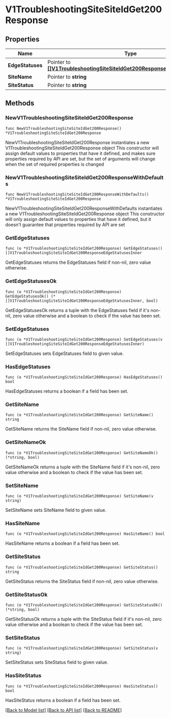 # V1TroubleshootingSiteSiteIdGet200Response

## Properties

Name | Type | Description | Notes
------------ | ------------- | ------------- | -------------
**EdgeStatuses** | Pointer to [**[]V1TroubleshootingSiteSiteIdGet200ResponseEdgeStatusesInner**](V1TroubleshootingSiteSiteIdGet200ResponseEdgeStatusesInner.md) |  | [optional] 
**SiteName** | Pointer to **string** |  | [optional] 
**SiteStatus** | Pointer to **string** |  | [optional] 

## Methods

### NewV1TroubleshootingSiteSiteIdGet200Response

`func NewV1TroubleshootingSiteSiteIdGet200Response() *V1TroubleshootingSiteSiteIdGet200Response`

NewV1TroubleshootingSiteSiteIdGet200Response instantiates a new V1TroubleshootingSiteSiteIdGet200Response object
This constructor will assign default values to properties that have it defined,
and makes sure properties required by API are set, but the set of arguments
will change when the set of required properties is changed

### NewV1TroubleshootingSiteSiteIdGet200ResponseWithDefaults

`func NewV1TroubleshootingSiteSiteIdGet200ResponseWithDefaults() *V1TroubleshootingSiteSiteIdGet200Response`

NewV1TroubleshootingSiteSiteIdGet200ResponseWithDefaults instantiates a new V1TroubleshootingSiteSiteIdGet200Response object
This constructor will only assign default values to properties that have it defined,
but it doesn't guarantee that properties required by API are set

### GetEdgeStatuses

`func (o *V1TroubleshootingSiteSiteIdGet200Response) GetEdgeStatuses() []V1TroubleshootingSiteSiteIdGet200ResponseEdgeStatusesInner`

GetEdgeStatuses returns the EdgeStatuses field if non-nil, zero value otherwise.

### GetEdgeStatusesOk

`func (o *V1TroubleshootingSiteSiteIdGet200Response) GetEdgeStatusesOk() (*[]V1TroubleshootingSiteSiteIdGet200ResponseEdgeStatusesInner, bool)`

GetEdgeStatusesOk returns a tuple with the EdgeStatuses field if it's non-nil, zero value otherwise
and a boolean to check if the value has been set.

### SetEdgeStatuses

`func (o *V1TroubleshootingSiteSiteIdGet200Response) SetEdgeStatuses(v []V1TroubleshootingSiteSiteIdGet200ResponseEdgeStatusesInner)`

SetEdgeStatuses sets EdgeStatuses field to given value.

### HasEdgeStatuses

`func (o *V1TroubleshootingSiteSiteIdGet200Response) HasEdgeStatuses() bool`

HasEdgeStatuses returns a boolean if a field has been set.

### GetSiteName

`func (o *V1TroubleshootingSiteSiteIdGet200Response) GetSiteName() string`

GetSiteName returns the SiteName field if non-nil, zero value otherwise.

### GetSiteNameOk

`func (o *V1TroubleshootingSiteSiteIdGet200Response) GetSiteNameOk() (*string, bool)`

GetSiteNameOk returns a tuple with the SiteName field if it's non-nil, zero value otherwise
and a boolean to check if the value has been set.

### SetSiteName

`func (o *V1TroubleshootingSiteSiteIdGet200Response) SetSiteName(v string)`

SetSiteName sets SiteName field to given value.

### HasSiteName

`func (o *V1TroubleshootingSiteSiteIdGet200Response) HasSiteName() bool`

HasSiteName returns a boolean if a field has been set.

### GetSiteStatus

`func (o *V1TroubleshootingSiteSiteIdGet200Response) GetSiteStatus() string`

GetSiteStatus returns the SiteStatus field if non-nil, zero value otherwise.

### GetSiteStatusOk

`func (o *V1TroubleshootingSiteSiteIdGet200Response) GetSiteStatusOk() (*string, bool)`

GetSiteStatusOk returns a tuple with the SiteStatus field if it's non-nil, zero value otherwise
and a boolean to check if the value has been set.

### SetSiteStatus

`func (o *V1TroubleshootingSiteSiteIdGet200Response) SetSiteStatus(v string)`

SetSiteStatus sets SiteStatus field to given value.

### HasSiteStatus

`func (o *V1TroubleshootingSiteSiteIdGet200Response) HasSiteStatus() bool`

HasSiteStatus returns a boolean if a field has been set.


[[Back to Model list]](../README.md#documentation-for-models) [[Back to API list]](../README.md#documentation-for-api-endpoints) [[Back to README]](../README.md)


